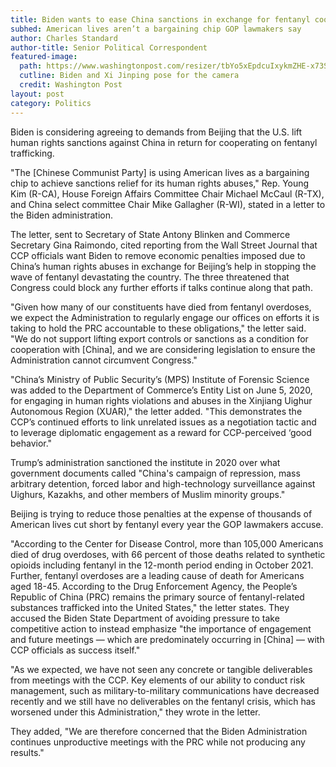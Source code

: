 ```yaml
---
title: Biden wants to ease China sanctions in exchange for fentanyl cooperation, GOP threatens to block deal
subhed: American lives aren’t a bargaining chip GOP lawmakers say
author: Charles Standard
author-title: Senior Political Correspondent
featured-image: 
  path: https://www.washingtonpost.com/resizer/tbYo5xEpdcuIxykmZHE-x73SHp8=/1440x0/smart/arc-anglerfish-washpost-prod-washpost.s3.amazonaws.com/public/Z2QQQKZUEQ2VHHQPF5RCCBM3LE.jpg
  cutline: Biden and Xi Jinping pose for the camera
  credit: Washington Post
layout: post
category: Politics
---
```


Biden is considering agreeing to demands from Beijing that the U.S. lift human rights sanctions against China in return for cooperating on fentanyl trafficking.

"The [Chinese Communist Party] is using American lives as a bargaining chip to achieve sanctions relief for its human rights abuses," Rep. Young Kim (R-CA), House Foreign Affairs Committee Chair Michael McCaul (R-TX), and China select committee Chair Mike Gallagher (R-WI), stated in a letter to the Biden administration.

The letter, sent to Secretary of State Antony Blinken and Commerce Secretary Gina Raimondo, cited reporting from the Wall Street Journal that CCP officials want Biden to remove economic penalties imposed due to China’s human rights abuses in exchange for Beijing’s help in stopping the wave of fentanyl devastating the country. The three threatened that Congress could block any further efforts if talks continue along that path.

"Given how many of our constituents have died from fentanyl overdoses, we expect the Administration to regularly engage our offices on efforts it is taking to hold the PRC accountable to these obligations," the letter said. "We do not support lifting export controls or sanctions as a condition for cooperation with [China], and we are considering legislation to ensure the Administration cannot circumvent Congress."

"China’s Ministry of Public Security’s (MPS) Institute of Forensic Science was added to the Department of Commerce’s Entity List on June 5, 2020, for engaging in human rights violations and abuses in the Xinjiang Uighur Autonomous Region (XUAR)," the letter added. "This demonstrates the CCP’s continued efforts to link unrelated issues as a negotiation tactic and to leverage diplomatic engagement as a reward for CCP-perceived ‘good behavior."

Trump’s administration sanctioned the institute in 2020 over what government documents called "China's campaign of repression, mass arbitrary detention, forced labor and high-technology surveillance against Uighurs, Kazakhs, and other members of Muslim minority groups."

Beijing is trying to reduce those penalties at the expense of thousands of American lives cut short by fentanyl every year the GOP lawmakers accuse.

"According to the Center for Disease Control, more than 105,000 Americans died of drug overdoses, with 66 percent of those deaths related to synthetic opioids including fentanyl in the 12-month period ending in October 2021. Further, fentanyl overdoses are a leading cause of death for Americans aged 18-45. According to the Drug Enforcement Agency, the People’s Republic of China (PRC) remains the primary source of fentanyl-related substances trafficked into the United States," the letter states.
They accused the Biden State Department of avoiding pressure to take competitive action to instead emphasize "the importance of engagement and future meetings — which are predominately occurring in [China] — with CCP officials as success itself."

"As we expected, we have not seen any concrete or tangible deliverables from meetings with the CCP. Key elements of our ability to conduct risk management, such as military-to-military communications have decreased recently and we still have no deliverables on the fentanyl crisis, which has worsened under this Administration," they wrote in the letter.

They added, "We are therefore concerned that the Biden Administration continues unproductive meetings with the PRC while not producing any results."